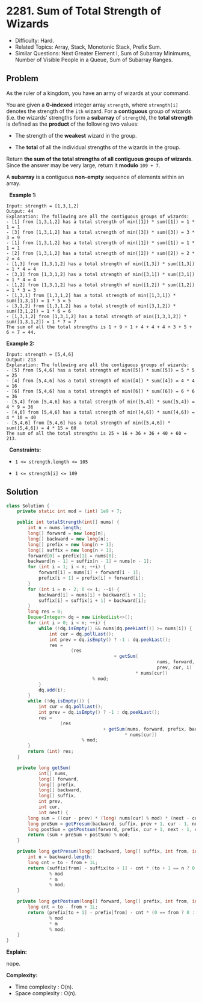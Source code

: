 # 2281. Sum of Total Strength of Wizards

- Difficulty: Hard.
- Related Topics: Array, Stack, Monotonic Stack, Prefix Sum.
- Similar Questions: Next Greater Element I, Sum of Subarray Minimums, Number of Visible People in a Queue, Sum of Subarray Ranges.

## Problem

As the ruler of a kingdom, you have an army of wizards at your command.

You are given a **0-indexed** integer array ```strength```, where ```strength[i]``` denotes the strength of the ```ith``` wizard. For a **contiguous** group of wizards (i.e. the wizards' strengths form a **subarray** of ```strength```), the **total strength** is defined as the **product** of the following two values:


	
- The strength of the **weakest** wizard in the group.
	
- The **total** of all the individual strengths of the wizards in the group.


Return **the **sum** of the total strengths of **all** contiguous groups of wizards**. Since the answer may be very large, return it **modulo** ```109 + 7```.

A **subarray** is a contiguous **non-empty** sequence of elements within an array.

 
**Example 1:**

```
Input: strength = [1,3,1,2]
Output: 44
Explanation: The following are all the contiguous groups of wizards:
- [1] from [1,3,1,2] has a total strength of min([1]) * sum([1]) = 1 * 1 = 1
- [3] from [1,3,1,2] has a total strength of min([3]) * sum([3]) = 3 * 3 = 9
- [1] from [1,3,1,2] has a total strength of min([1]) * sum([1]) = 1 * 1 = 1
- [2] from [1,3,1,2] has a total strength of min([2]) * sum([2]) = 2 * 2 = 4
- [1,3] from [1,3,1,2] has a total strength of min([1,3]) * sum([1,3]) = 1 * 4 = 4
- [3,1] from [1,3,1,2] has a total strength of min([3,1]) * sum([3,1]) = 1 * 4 = 4
- [1,2] from [1,3,1,2] has a total strength of min([1,2]) * sum([1,2]) = 1 * 3 = 3
- [1,3,1] from [1,3,1,2] has a total strength of min([1,3,1]) * sum([1,3,1]) = 1 * 5 = 5
- [3,1,2] from [1,3,1,2] has a total strength of min([3,1,2]) * sum([3,1,2]) = 1 * 6 = 6
- [1,3,1,2] from [1,3,1,2] has a total strength of min([1,3,1,2]) * sum([1,3,1,2]) = 1 * 7 = 7
The sum of all the total strengths is 1 + 9 + 1 + 4 + 4 + 4 + 3 + 5 + 6 + 7 = 44.
```

**Example 2:**

```
Input: strength = [5,4,6]
Output: 213
Explanation: The following are all the contiguous groups of wizards: 
- [5] from [5,4,6] has a total strength of min([5]) * sum([5]) = 5 * 5 = 25
- [4] from [5,4,6] has a total strength of min([4]) * sum([4]) = 4 * 4 = 16
- [6] from [5,4,6] has a total strength of min([6]) * sum([6]) = 6 * 6 = 36
- [5,4] from [5,4,6] has a total strength of min([5,4]) * sum([5,4]) = 4 * 9 = 36
- [4,6] from [5,4,6] has a total strength of min([4,6]) * sum([4,6]) = 4 * 10 = 40
- [5,4,6] from [5,4,6] has a total strength of min([5,4,6]) * sum([5,4,6]) = 4 * 15 = 60
The sum of all the total strengths is 25 + 16 + 36 + 36 + 40 + 60 = 213.
```

 
**Constraints:**


	
- ```1 <= strength.length <= 105```
	
- ```1 <= strength[i] <= 109```



## Solution

```java
class Solution {
    private static int mod = (int) 1e9 + 7;

    public int totalStrength(int[] nums) {
        int n = nums.length;
        long[] forward = new long[n];
        long[] backward = new long[n];
        long[] prefix = new long[n + 1];
        long[] suffix = new long[n + 1];
        forward[0] = prefix[1] = nums[0];
        backward[n - 1] = suffix[n - 1] = nums[n - 1];
        for (int i = 1; i < n; ++i) {
            forward[i] = nums[i] + forward[i - 1];
            prefix[i + 1] = prefix[i] + forward[i];
        }
        for (int i = n - 2; 0 <= i; --i) {
            backward[i] = nums[i] + backward[i + 1];
            suffix[i] = suffix[i + 1] + backward[i];
        }
        long res = 0;
        Deque<Integer> dq = new LinkedList<>();
        for (int i = 0; i < n; ++i) {
            while (!dq.isEmpty() && nums[dq.peekLast()] >= nums[i]) {
                int cur = dq.pollLast();
                int prev = dq.isEmpty() ? -1 : dq.peekLast();
                res =
                        (res
                                        + getSum(
                                                        nums, forward, prefix, backward, suffix,
                                                        prev, cur, i)
                                                * nums[cur])
                                % mod;
            }
            dq.add(i);
        }
        while (!dq.isEmpty()) {
            int cur = dq.pollLast();
            int prev = dq.isEmpty() ? -1 : dq.peekLast();
            res =
                    (res
                                    + getSum(nums, forward, prefix, backward, suffix, prev, cur, n)
                                            * nums[cur])
                            % mod;
        }
        return (int) res;
    }

    private long getSum(
            int[] nums,
            long[] forward,
            long[] prefix,
            long[] backward,
            long[] suffix,
            int prev,
            int cur,
            int next) {
        long sum = ((cur - prev) * (long) nums[cur] % mod) * (next - cur) % mod;
        long preSum = getPresum(backward, suffix, prev + 1, cur - 1, next - cur);
        long postSum = getPostsum(forward, prefix, cur + 1, next - 1, cur - prev);
        return (sum + preSum + postSum) % mod;
    }

    private long getPresum(long[] backward, long[] suffix, int from, int to, int m) {
        int n = backward.length;
        long cnt = to - from + 1L;
        return (suffix[from] - suffix[to + 1] - cnt * (to + 1 == n ? 0 : backward[to + 1]) % mod)
                % mod
                * m
                % mod;
    }

    private long getPostsum(long[] forward, long[] prefix, int from, int to, int m) {
        long cnt = to - from + 1L;
        return (prefix[to + 1] - prefix[from] - cnt * (0 == from ? 0 : forward[from - 1]) % mod)
                % mod
                * m
                % mod;
    }
}
```

**Explain:**

nope.

**Complexity:**

* Time complexity : O(n).
* Space complexity : O(n).
